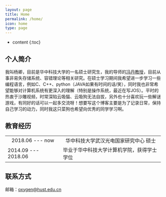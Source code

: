 ```yaml
---
layout: page
title: Home
permalink: /home/
icon: home
type: page
---
```


* content
{:toc}

## 个人简介
我叫杨卿，目前是华中科技大学的一名硕士研究生，我的导师的[冯丹教授](http://faculty.hust.edu.cn/dfeng/zh_CN/index.htm)，目前从事非易失存储系统、容错理论等相关研究。在硕士学习期间我希望进一步学习一些编程语言，例如C、C++、python（JAVA如果有时间的话/笑），同时我也非常希望能够对计算机系统有更深入的理解（特别是操作系统，最近在写JOS）。平时的热衷于沙雕视频，时常深陷云吸猫、云吸狗无法自拔，另外也十分喜欢玩一些解谜游戏，有同好的话可以一起多交流呀！想要写这个博客主要是为了记录日常，保持自己学习的动力，同时我这只菜狗也希望向优秀的同学学习啊。

## 教育经历
<table>
    <tr align="center">
        <td >2018.06 --- now</td>  
        <td > 华中科技大学武汉光电国家研究中心 硕士 </a> </td>	
    </tr>
    <tr>
	    <td>2014.09 --- 2018.06</td>
	    <td>毕业于华中科技大学计算机学院，获得学士学位</tr>
	</tr>
</table>

## 联系方式
邮箱：oxygen@hust.edu.cn


